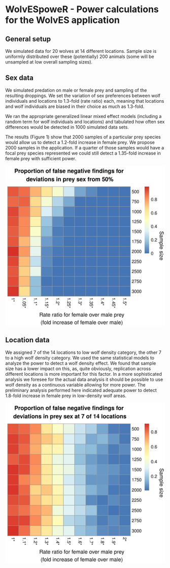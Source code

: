 # WolvESpoweR - Power calculations for the WolvES application


## General setup 

We simulated data for 20 wolves at 14 different locations. Sample size
is uniformly distributed over these (potentially) 200 animals (some
will be unsampled at low overall sampling sizes).

## Sex data

We simulated predation on male or female prey and sampling of the
resulting droppings. We set the variation of sex preferences between
wolf individuals and locations to 1.3-fold (rate ratio) each, meaning
that locations and wolf individuals are biased in their choice as much
as 1.3-fold.

We ran the appropriate generalized linear mixed effect models
(including a random term for wolf individuals and locations) and
tabulated how often sex differences would be detected in 1000 simulated
data sets. 

The results (Figure 1) show that 2000 samples of a particular prey
species would allow us to detect a 1.2-fold increase in female
prey. We propose 2000 samples in the application. If a quarter of
those samples would have a focal prey species represented we could
still detect a 1.35-fold increase in female prey with sufficient
power.

![Figure 1](https://github.com/derele/WolvESpoweR/blob/master/figures/Sex_power.png)

## Location data 

We assigned 7 of the 14 locations to low wolf density category, the
other 7 to a high wolf density category. We used the same
statistical models to analyze the power to detect a wolf density
effect. We found that sample size has a lower impact on this, as,
quite obviously, replication across different locations is more
important for this factor. In a more sophisticated analysis we foresee
for the actual data analysis it should be possible to use wolf density
as a continuous variable allowing for more power. The preliminary
analysis performed here indicated adequate power to detect 1.8-fold
increase in female prey in low-density wolf areas.

![Figure 2](https://github.com/derele/WolvESpoweR/blob/master/figures/Loc_power.png)
